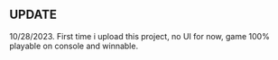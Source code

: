 ## UPDATE

10/28/2023. First time i upload this project, no UI for now, game 100% playable on console and winnable.
